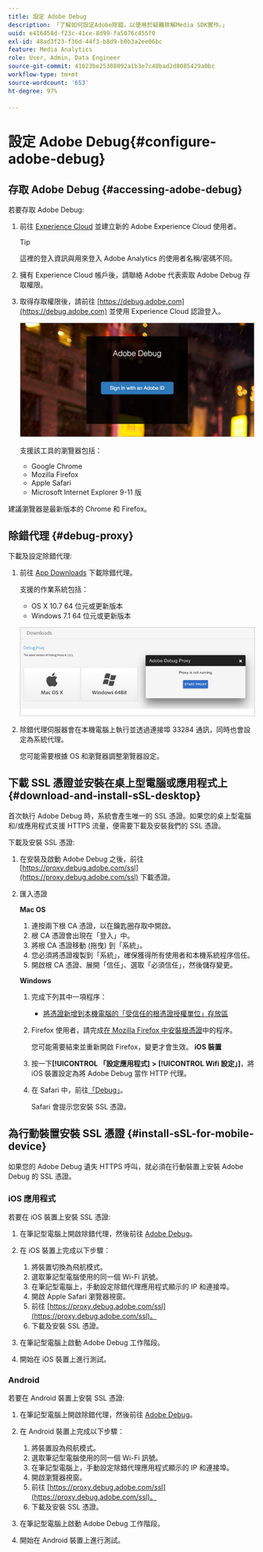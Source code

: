 ```yaml
---
title: 設定 Adobe Debug
description: 「了解如何設定Adobe除錯，以便用於疑難排解Media SDK實作。」
uuid: e416458d-f23c-41ce-8d99-fa5076c455f0
exl-id: 48ad3f23-f36d-44f3-b8d9-b0b3a2ee06bc
feature: Media Analytics
role: User, Admin, Data Engineer
source-git-commit: 41023be25308092a1b3e7c40bad2d8085429a0bc
workflow-type: tm+mt
source-wordcount: '653'
ht-degree: 97%

---
```


# 設定 Adobe Debug{#configure-adobe-debug}

## 存取 Adobe Debug {#accessing-adobe-debug}

若要存取 Adobe Debug:

1. 前往 [Experience Cloud](https://www.marketing.adobe.com/) 並建立新的 Adobe Experience Cloud 使用者。

   >[!TIP]
   >
   >這裡的登入資訊與用來登入 Adobe Analytics 的使用者名稱/密碼不同。

1. 擁有 Experience Cloud 帳戶後，請聯絡 Adobe 代表索取 Adobe Debug 存取權限。
1. 取得存取權限後，請前往 [https://debug.adobe.com](https://debug.adobe.com) 並使用 Experience Cloud 認證登入。

   ![](assets/adobe-debug-login.png)

   支援該工具的瀏覽器包括：
   * Google Chrome
   * Mozilla Firefox
   * Apple Safari
   * Microsoft Internet Explorer 9-11 版

建議瀏覽器是最新版本的 Chrome 和 Firefox。

## 除錯代理 {#debug-proxy}

下載及設定除錯代理:

1. 前往 [App Downloads](https://debug.adobe.com/#/downloads) 下載除錯代理。

   支援的作業系統包括：
   * OS X 10.7 64 位元或更新版本
   * Windows 7.1 64 位元或更新版本

   ![](assets/debug-proxy-app.png)

1. 除錯代理伺服器會在本機電腦上執行並透過連接埠 33284 通訊，同時也會設定為系統代理。

   您可能需要根據 OS 和瀏覽器調整瀏覽器設定。

## 下載 SSL 憑證並安裝在桌上型電腦或應用程式上 {#download-and-install-sSL-desktop}

首次執行 Adobe Debug 時，系統會產生唯一的 SSL 憑證。如果您的桌上型電腦和/或應用程式支援 HTTPS 流量，便需要下載及安裝我們的 SSL 憑證。

下載及安裝 SSL 憑證:

1. 在安裝及啟動 Adobe Debug 之後，前往 [https://proxy.debug.adobe.com/ssl](https://proxy.debug.adobe.com/ssl) 下載憑證。
1. 匯入憑證

   **Mac OS**
   1. 連按兩下根 CA 憑證，以在鑰匙圈存取中開啟。
   1. 根 CA 憑證會出現在「登入」中。
   1. 將根 CA 憑證移動 (拖曳) 到「系統」。
   1. 您必須將憑證複製到「系統」，確保獲得所有使用者和本機系統程序信任。
   1. 開啟根 CA 憑證、展開「信任」、選取「必須信任」，然後儲存變更。

   **Windows**
   1. 完成下列其中一項程序：

      * [將憑證新增到本機電腦的「受信任的根憑證授權單位」存放區](https://technet.microsoft.com/zh-tw/library/cc754841.aspx#BKMK_addlocal)
   1. Firefox 使用者，請完成[在 Mozilla Firefox 中安裝根憑證](https://wiki.wmtransfer.com/projects/webmoney/wiki/Installing_root_certificate_in_Mozilla_Firefox)中的程序。

      您可能需要結束並重新開啟 Firefox，變更才會生效。
   **iOS 裝置**
   1. 按一下&#x200B;**[!UICONTROL 「設定應用程式]** **>** **[!UICONTROL Wifi 設定」]**，將 iOS 裝置設定為將 Adobe Debug 當作 HTTP 代理。

   1. 在 Safari 中，前往[「Debug」](https://proxy.debug.adobe.com/ssl)。

      Safari 會提示您安裝 SSL 憑證。




## 為行動裝置安裝 SSL 憑證 {#install-sSL-for-mobile-device}

如果您的 Adobe Debug 遺失 HTTPS 呼叫，就必須在行動裝置上安裝 Adobe Debug 的 SSL 憑證。

### iOS 應用程式

若要在 iOS 裝置上安裝 SSL 憑證:

1. 在筆記型電腦上開啟除錯代理，然後前往 [Adobe Debug](https://debug.adobe.com)。
1. 在 iOS 裝置上完成以下步驟：
   1. 將裝置切換為飛航模式。
   1. 選取筆記型電腦使用的同一個 Wi-Fi 訊號。
   1. 在筆記型電腦上，手動設定除錯代理應用程式顯示的 IP 和連接埠。
   1. 開啟 Apple Safari 瀏覽器視窗。
   1. 前往 [https://proxy.debug.adobe.com/ssl](https://proxy.debug.adobe.com/ssl)。
   1. 下載及安裝 SSL 憑證。

1. 在筆記型電腦上啟動 Adobe Debug 工作階段。
1. 開始在 iOS 裝置上進行測試。

### Android

若要在 Android 裝置上安裝 SSL 憑證:

1. 在筆記型電腦上開啟除錯代理，然後前往 [Adobe Debug](https://debug.adobe.com)。
1. 在 Android 裝置上完成以下步驟：
   1. 將裝置設為飛航模式。
   1. 選取筆記型電腦使用的同一個 Wi-Fi 訊號。
   1. 在筆記型電腦上，手動設定除錯代理應用程式顯示的 IP 和連接埠。
   1. 開啟瀏覽器視窗。
   1. 前往 [https://proxy.debug.adobe.com/ssl](https://proxy.debug.adobe.com/ssl)。
   1. 下載及安裝 SSL 憑證。

1. 在筆記型電腦上啟動 Adobe Debug 工作階段。
1. 開始在 Android 裝置上進行測試。
